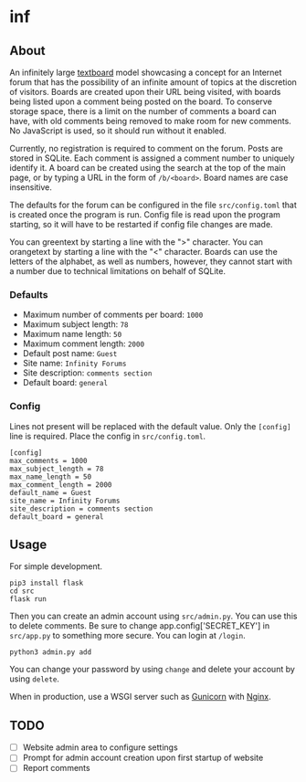 # inf

## About

An infinitely large [textboard](https://en.wikipedia.org/wiki/Textboard) model
showcasing a concept for an Internet forum that has the possibility of an
infinite amount of topics at the discretion of visitors. Boards are created
upon their URL being visited, with boards being listed upon a comment being
posted on the board. To conserve storage space, there is a limit on the number
of comments a board can have, with old comments being removed to make room for
new comments. No JavaScript is used, so it should run without it enabled.

Currently, no registration is required to comment on the forum. Posts are
stored in SQLite. Each comment is assigned a comment number to uniquely
identify it. A board can be created using the search at the top of the main
page, or by typing a URL in the form of `/b/<board>`. Board names
are case insensitive.

The defaults for the forum can be configured in the file `src/config.toml` that
is created once the program is run. Config file is read upon the program
starting, so it will have to be restarted if config file changes are made.

You can greentext by starting a line with the ">" character. You can orangetext
by starting a line with the "<" character. Boards can use the letters of the
alphabet, as well as numbers, however, they cannot start with a number due to
technical limitations on behalf of SQLite.

### Defaults
- Maximum number of comments per board: `1000`
- Maximum subject length: `78`
- Maximum name length: `50`
- Maximum comment length: `2000`
- Default post name: `Guest`
- Site name: `Infinity Forums`
- Site description: `comments section`
- Default board: `general`

### Config

Lines not present will be replaced with the default value. Only the `[config]`
line is required. Place the config in `src/config.toml`.

```
[config]
max_comments = 1000
max_subject_length = 78
max_name_length = 50
max_comment_length = 2000
default_name = Guest
site_name = Infinity Forums
site_description = comments section
default_board = general
```

## Usage

For simple development.

```
pip3 install flask
cd src
flask run
```

Then you can create an admin account using `src/admin.py`. You can use
this to delete comments. Be sure to change app.config['SECRET_KEY'] in
`src/app.py` to something more secure. You can login at `/login`.

```
python3 admin.py add
```

You can change your password by using `change` and delete your account
by using `delete`.

When in production, use a WSGI server such as [Gunicorn](https://gunicorn.org/)
with [Nginx](https://nginx.org/).

## TODO

- [ ] Website admin area to configure settings
- [ ] Prompt for admin account creation upon first startup of website
- [ ] Report comments
